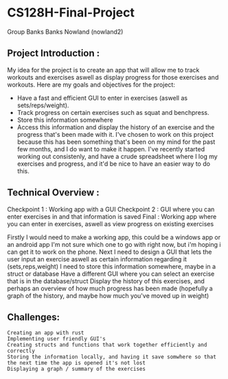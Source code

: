 # CS128H-Final-Project

Group Banks	
Banks Nowland (nowland2)


## Project Introduction : 

My idea for the project is to create an app that will allow me to track workouts and exercises aswell as display
progress for those exercises and workouts. Here are my goals and objectives for the project: 
 - Have a fast and efficient GUI to enter in exercises (aswell as sets/reps/weight).
 - Track progress on certain exercises such as squat and benchpress.
 - Store this information somewhere
 - Access this information and display the history of an exercise and the progress that's been made with it.
I've chosen to work on this project because this has been something that's been on my mind for the past few months, and I do want to make it happen.
I've recently started working out consistenly, and have a crude spreadsheet where I log my exercises and progress, and it'd be nice to have an easier way to do this.

## Technical Overview :

Checkpoint 1 : Working app with a GUI 
Checkpoint 2 : GUI where you can enter exercises in and that information is saved
Final : Working app where you can enter in exercises, aswell as view progress on existing exercises

Firstly I would need to make a working app, this could be a windows app or an android app I'm not sure which one to go with right now, but i'm hoping i can
get it to work on the phone. 
Next I need to design a GUI that lets the user input an exercise aswell as certain information regarding it (sets,reps,weight)
I need to store this information somewhere, maybe in a struct or database
Have a different GUI where you can select an exercise that is in the database/struct
Display the history of this exercises, and perhaps an overview of how much progress has been made (hopefully a graph of the history, and maybe how much you've moved up in weight)



## Challenges:
	Creating an app with rust
	Implementing user friendly GUI's
	Creating structs and functions that work together efficiently and correctly
	Storing the information locally, and having it save somwhere so that the next time the app is opened it's not lost
	Displaying a graph / summary of the exercises
